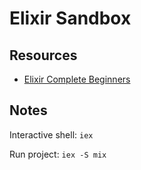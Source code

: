 # Elixir Sandbox

## Resources
* [Elixir Complete Beginners](https://www.youtube.com/playlist?list=PLhH3UpV2flrxlZubtimU4UnjpJdT0DZcU)

## Notes

Interactive shell: `iex`

Run project: `iex -S mix`